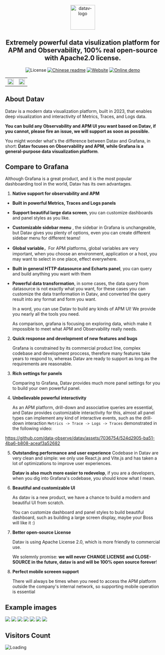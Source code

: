 <p align="center">
  <img src="https://datav.io/logo.png" alt="datav-logo" width="80" />
</p>


<h2 align="center">
  Extremely powerful data visulization platform for APM and Observability, 100% real open-source with Apache2.0 license.
</h2>

<p align="center">
    <img alt="License" src="https://img.shields.io/badge/license-Apache2.0-brightgreen"> 
    <a href="https://github.com/data-observe/datav/blob/main/README_CN.md"><img alt="Chinese readme" src="https://img.shields.io/badge/中文-Readme-orange"></a>
    <a href="https://datav.io"><img alt="Website" src="https://img.shields.io/badge/Website-datav.io-blue"></a>
    <a href="https://play.datav.io"><img alt="Online demo" src="https://img.shields.io/badge/Online-demo-blue"></a>
</p>

<div>
  <table>
      <tr>
          <td align="center">
               <img src="https://github.com/data-observe/assets/blob/main/datav-readme/home-example1.jpg?raw=true" width="100%" />
          </td>
          <td align="center">
                <img src="https://github.com/data-observe/assets/blob/main/datav-readme/runtime-example.jpg?raw=true" width="100%" />
          </td>
      </tr>
  </table>
</div>
  
    
## About Datav

Datav is a modern data visualization platform, built in 2023, that enables deep visualization and interactivity of Metrics, Traces, and Logs data.

**You can build any Observability and APM UI you want based on Datav, if you cannot, please fire an issue, we will support as soon as possible.**

You might wonder what's the difference between Datav and Grafana, in short: **Datav focuses on Observability and APM, while Grafana is a general-purpose data visualization platform**.

## Compare to Grafana

Although Grafana is a great product, and it is the most popular dashboarding tool in the world, Datav has its own advantages.

1. **Native support for observability and APM**
  
 - **Built in powerful Metrics, Traces and Logs panels**
 - **Support beautiful large data screen**, you can customize dashboards and panel styles as you like.
 - **Customizable sidebar menu** , the sidebar in Grafana is unchangeable, but Datav gives you plenty of options, even you can create different sidebar menu  for different teams!
 - **Global variable**，For APM platforms, global variables are very important, when you choose an environment, application or a host, you may want to select in one place, effect everywhere.
 - **Built in general HTTP datasource and Echarts panel**, you can query and build anything you want with them 
 - **Powerful data transformation**, in some cases, the data query from datasource is not exactly what you want, for these cases you can customize the data tranformation in Datav, and converted the query result into any format and form you want.

    In a word, you can use Datav to build any kinds of APM UI! We provide you nearly all the tools you need.

    As comparison, grafana is focusing on exploring data, which make it impossible to meet what APM and Observability really needs.


2. **Quick response and development of new features and bugs**

   Grafana is constrained by its commercial product line, complex codebase and development proccess, therefore many features take years to respond to, whereas Datav are ready to support as long as the requirements are reasonable.

3. **Rich settings for panels**
    
    Comparing to Grafana, Datav provides much more panel settings for you to build your own powerful panel.
   
4. **Unbelievable powerful interactivity**

    As an APM platform, drill-down and associative queries are essential, and Datav provides customizable interactivity for this, almost all panel types can implement any kind of interactive events, such as the drill-down interaction `Metrics -> Trace -> Logs -> Traces` demonstrated in the following video:

https://github.com/data-observe/datav/assets/7036754/524d2905-ba51-4ba6-b808-aceaf3a52682

5. **Outstanding performance and user experience**
   Codebase in Datav are very clean and simple: we only use React.js and Vite.js and has taken a lot of optimizations to improve user experiences.

   **Datav is also much more easier to redevelop**, if you are a developers, when you dig into Grafana's codebase, you should know what I mean.
   
6. **Beautiful and customizable UI**

    As datav is a new product, we have a chance to build a modern and beautiful UI from scratch. 

    You can customize dashboard and panel styles to build beautiful dashboard, such as building a large screen display, maybe your Boss will like it :)

7.  **Better open-source License**

    Datav is using Apache License 2.0, which is more friendly to commercial use.

    We solemnly promise: **we will never CHANGE LICENSE and CLOSE-SOURCE in the future, datav is and will be 100% open source forever**!

8.  **Perfect mobile screeen support**

    There will always be times when you need to access the APM platform outside the company's internal network, so supporting mobile operation is essential


## Example images

<img src="https://github.com/data-observe/assets/blob/main/datav-readme/home-example1.jpg?raw=true" />

<img src="https://github.com/data-observe/assets/blob/main/datav-readme/runtime-example.jpg?raw=true" />

<img src="https://github.com/data-observe/assets/blob/main/datav-readme/host-example.jpg?raw=true" />

<img src="https://github.com/data-observe/assets/blob/main/datav-readme/trace-search-example.jpg?raw=true" />

<img src="https://github.com/data-observe/assets/blob/main/datav-readme/trace-example.jpg?raw=true" />

<img src="https://github.com/data-observe/assets/blob/main/datav-readme/log-example.jpg?raw=true" />

<img src="https://github.com/data-observe/assets/blob/main/datav-readme/alert-example.jpg?raw=true" />






## Visitors Count

<img align="left" src = "https://profile-counter.glitch.me/datav/count.svg" alt="Loading">